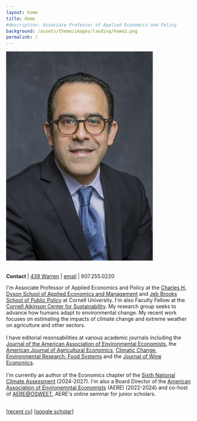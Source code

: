 ```yaml
---
layout: home
title: Home
#description: Associate Professor of Applied Economics and Policy
background: /assets/theme/images/landing/home2.png
permalink: /
---
```


<!--
PLEASE READ THIS BEFORE EDIT THE HOME PAGE
- To have two columns, use an html table to emulate a table with two columns

- This is how embeed links in a html code
<a href="https://dyson.cornell.edu" target="_blank">Charles H. Dyson School of Applied Economics and Management</a>

<br/> is just space between paragraphs in html
-->
<div class="container">
  <div class="row">
    <div class="text-center col-md-auto">
        <img src="/assets/theme/images/landing/aob1.jpg" alt="MarineGEO circle logo" style="width: 400px"/>
      <br/>  <br/>
      <p class='text-start'>
        <b> Contact </b> | <a href="https://maps.app.goo.gl/3ThMhtKK6GM1LN426">439 Warren</a> | <a href="mailto:ao332@cornell.edu">email</a> | 607.255.0220
        </p>
    </div>
    <div class="col">
      I'm Associate Professor of Applied Economics and Policy at the  <a href="https://dyson.cornell.edu" target="_blank">Charles H. Dyson School of Applied Economics and Management</a> and <a href="https://publicpolicy.cornell.edu" target="_blank">Jeb Brooks School of Public Policy</a> at Cornell University. I'm also Faculty Fellow at the <a href="https://www.atkinson.cornell.edu" target="_blank">Cornell Atkinson Center for Sustainability</a>. My research group seeks to advance how humans adapt to environmental change. My recent work focuses on estimating the impacts of climate change and extreme weather on agriculture and other sectors.     
      <br/><br/>
      I have editorial resonsabilities at various academic journals including the <a href="https://www.journals.uchicago.edu/journals/jaere/board" target="_blank">Journal of the American Association of Environmental Economists</a>, the <a href="https://onlinelibrary.wiley.com/page/journal/14678276/homepage/editorial-board" target="_blank">American Journal of Agricultural Economics</a>, <a href="https://link.springer.com/journal/10584/editorial-board" target="_blank">Climatic Change</a>, <a href="https://publishingsupport.iopscience.iop.org/journals/environmental-research-food-systems/editorial-board/" target="_blank">Environmental Research: Food Systems</a> and the <a href="https://wine-economics.org/journal/editors/" target="_blank">Journal of Wine Economics</a>.
      <br/><br/>
      I'm currently an author of the Economics chapter of the <a href="https://www.globalchange.gov/nca6" target="_blank">Sixth National Climate Assessment</a> (2024-2027). I'm also a Board Director of the <a href="https://www.aere.org/board-of-directors" target="_blank">American Association of Environemntal Economists</a> (AERE) (2022-2024) and co-host of <a href="https://aere.memberclicks.net/osweet-paper-sessions" target="_blank">AERE@OSWEET</a>, AERE's online seminar for junior scholars. 
      <br/><br/>
      <p class='text-start'> 
            [<a href="/assets/theme/cv.pdf" target="_blank">recent cv</a>] 
            [<a href="https://scholar.google.com/citations?user=kEZ0ezkAAAAJ&hl=en" target="_blank">google scholar</a>]
      </p>
    </div>
  </div>
</div>

<!-- This is Markdown 
    So links are [text](link).
--->